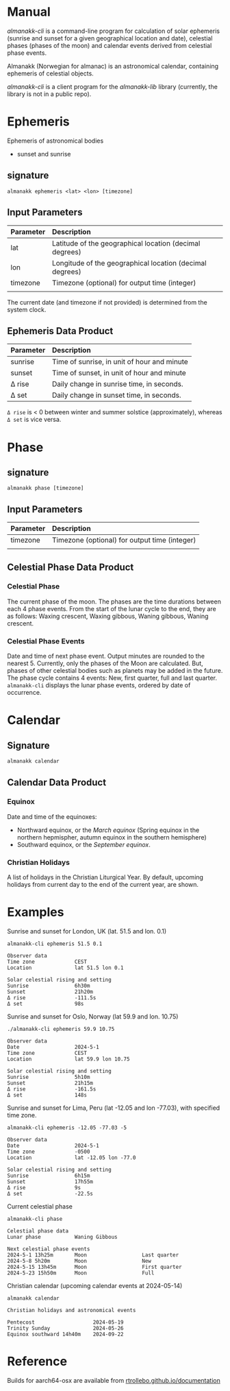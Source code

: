 # Manual

*almanakk-cli* is a command-line program for calculation of solar ephemeris (sunrise and sunset for a given geographical location and date), celestial phases (phases of the moon) and calendar events derived from celestial phase events. 

Almanakk (Norwegian for almanac) is an astronomical calendar, containing ephemeris of celestial objects.

*almanakk-cli* is a client program for the *almanakk-lib* library (currently, the library is not in a public repo). 

# Ephemeris

Ephemeris of astronomical bodies 

* sunset and sunrise

## signature

`almanakk ephemeris <lat> <lon> [timezone]`

## Input Parameters

| Parameter | Description                                              |
| :---      | :---                                                     |
| lat       | Latitude of the geographical location (decimal degrees)  |
| lon       | Longitude of the geographical location (decimal degrees) |
| timezone  | Timezone (optional) for output time (integer)            |
|           |                                                          |

The current date (and timezone if not provided) is determined from the system clock. 

## Ephemeris Data Product

| Parameter | Description                                 |
| :---      | :---                                        |
| sunrise   | Time of sunrise, in unit of hour and minute |
| sunset    | Time of sunset, in unit of hour and minute  |
| Δ rise    | Daily change in sunrise time, in seconds.   |
| Δ set     | Daily change in sunset time, in seconds.    |

`Δ rise` is < 0 between winter and summer solstice (approximately), whereas `Δ set` is vice versa.


# Phase

## signature

`almanakk phase [timezone]`

## Input Parameters

| Parameter | Description                                              |
| :---      | :---                                                     |
| timezone  | Timezone (optional) for output time (integer)            |
|           |                                                          |

## Celestial Phase Data Product

### Celestial Phase 

The current phase of the moon. The phases are the time durations between each 4 phase events. From the start of the lunar cycle to the end, they are as follows: 
Waxing crescent, Waxing gibbous, Waning gibbous, Waning crescent.

### Celestial Phase Events

Date and time of next phase event. Output minutes are rounded to the nearest 5.
Currently, only the phases of the Moon are calculated. But, phases of other celestial bodies such as planets may be added in the future.
The phase cycle contains 4 events:  New, first quarter, full and last quarter. `almanakk-cli` displays the lunar phase events, ordered by date of occurrence. 

# Calendar

## Signature

`almanakk calendar`

## Calendar Data Product

### Equinox

Date and time of the equinoxes:

* Northward equinox, or the *March equinox* (Spring equinox in the northern hepmispher, autumn equinox in the southern hemisphere)
* Southward equinox, or the *September equinox*.

### Christian Holidays

A list of holidays in the Christian Liturgical Year. By default, upcoming holidays from current day to the end of the current year, are shown. 


# Examples

Sunrise and sunset for London, UK (lat. 51.5 and lon. 0.1)

    almanakk-cli ephemeris 51.5 0.1

    Observer data
    Time zone             CEST                
    Location              lat 51.5 lon 0.1    

    Solar celestial rising and setting
    Sunrise               6h30m               
    Sunset                21h20m              
    Δ rise                -111.5s             
    Δ set                 98s 

Sunrise and sunset for Oslo, Norway (lat 59.9 and lon. 10.75)

    ./almanakk-cli ephemeris 59.9 10.75

    Observer data
    Date                  2024-5-1            
    Time zone             CEST                
    Location              lat 59.9 lon 10.75  

    Solar celestial rising and setting
    Sunrise               5h10m               
    Sunset                21h15m              
    Δ rise                -161.5s             
    Δ set                 148s  

Sunrise and sunset for  Lima, Peru (lat -12.05 and lon -77.03), with specified time zone. 

    almanakk-cli ephemeris -12.05 -77.03 -5
        
    Observer data
    Date                  2024-5-1            
    Time zone             -0500               
    Location              lat -12.05 lon -77.0

    Solar celestial rising and setting
    Sunrise               6h15m               
    Sunset                17h55m              
    Δ rise                9s                  
    Δ set                 -22.5s   

Current celestial phase

    almanakk-cli phase

    Celestial phase data
    Lunar phase           Waning Gibbous      

    Next celestial phase events
    2024-5-1 13h25m       Moon                  Last quarter        
    2024-5-8 5h20m        Moon                  New                 
    2024-5-15 13h45m      Moon                  First quarter       
    2024-5-23 15h50m      Moon                  Full

Christian calendar (upcoming calendar events at 2024-05-14)

    almanakk calendar

    Christian holidays and astronomical events

    Pentecost                   2024-05-19                
    Trinity Sunday              2024-05-26                
    Equinox southward 14h40m    2024-09-22     

# Reference

Builds for aarch64-osx are available from [rtrollebo.github.io/documentation](https://rtrollebo.github.io/documentation/)



